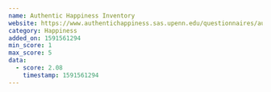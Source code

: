 ```yaml
---
name: Authentic Happiness Inventory
website: https://www.authentichappiness.sas.upenn.edu/questionnaires/authentic-happiness-inventory
category: Happiness
added_on: 1591561294
min_score: 1
max_score: 5
data:
  - score: 2.08
    timestamp: 1591561294
---
```

